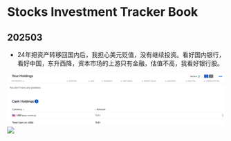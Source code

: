 # Stocks Investment Tracker Book

## 202503

* 24年把资产转移回国内后，我担心美元贬值，没有继续投资。看好国内银行，看好中国，东升西降，资本市场的上游只有金融，估值不高，我看好银行股。

![](R01Files/20250301.png)
![](R01Files/20250302.png)
